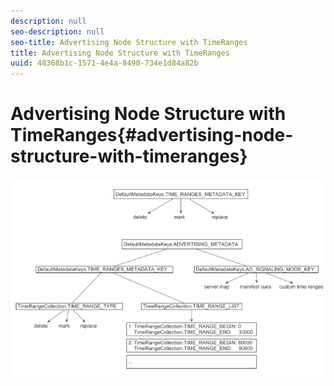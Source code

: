 ```yaml
---
description: null
seo-description: null
seo-title: Advertising Node Structure with TimeRanges
title: Advertising Node Structure with TimeRanges
uuid: 48368b1c-1571-4e4a-8490-734e1d84a82b
---
```


# Advertising Node Structure with TimeRanges{#advertising-node-structure-with-timeranges}

<!--<a id="fig_CD71214FBF8945729FC34CD2F0047EF8"></a>-->

![](assets/psdk_ad-node-structure_web.png)

